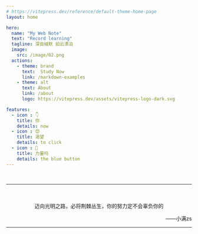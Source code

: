 ```yaml
---
# https://vitepress.dev/reference/default-theme-home-page
layout: home

hero:
  name: "My Web Note"
  text: "Record learning"
  tagline: 深自缄默 如云漂泊
  image:
    src: /image/02.png
  actions:
    - theme: brand
      text:  Study Now
      link: /markdown-examples
    - theme: alt
      text: About 
      link: /about
      logo: https://vitepress.dev/assets/vitepress-logo-dark.svg

features:
  - icon : 👇
    title: 你
    details: now
  - icon : 😍
    title: 渴望
    details: to click
  - icon : 💪
    title: 力量吗
    details: the blue button
---
```


<br>

---
<br>
<br>

<center>迈向光明之路，必将荆棘丛生，你的努力定不会辜负你的</center>
<p align="right">——<a href="https://github.com/message163" _target="_blank" style="text-decoration: none;">小满zs</a></p>

---